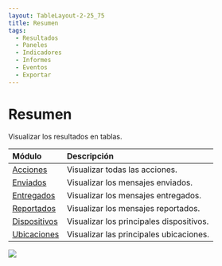 ```yaml
---
layout: TableLayout-2-25_75
title: Resumen
tags:
  - Resultados
  - Paneles
  - Indicadores
  - Informes
  - Eventos
  - Exportar
---
```


# Resumen

Visualizar los resultados en tablas.

| Módulo                   | Descripción                              |
| :----------------------- | :--------------------------------------- |
| [Acciones](actions)      | Visualizar todas las acciones.           |
| [Enviados](sent)         | Visualizar los mensajes enviados.        |
| [Entregados](delivered)  | Visualizar los mensajes entregados.      |
| [Reportados](reported)   | Visualizar los mensajes reportados.      |
| [Dispositivos](devices)  | Visualizar los principales dispositivos. |
| [Ubicaciones](locations) | Visualizar las principales ubicaciones.  |

![](https://cdn.phishx.io/phishx-docs/images/phishx_results_menu_04_events.webp)
